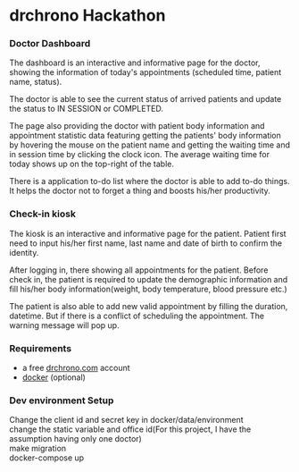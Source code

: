 # drchrono Hackathon

### Doctor Dashboard
The dashboard is an interactive and informative page for the doctor, 
showing the information of today's appointments (scheduled time, patient name, status).  
  
The doctor is able to see the current status of arrived patients and update the status to IN SESSION or COMPLETED.  
  
The page also providing the doctor with patient body information and appointment statistic data featuring getting the patients' body information by hovering the mouse on the 
patient name and getting the waiting time and in session time by clicking the clock icon. The average waiting time 
for today shows up on the top-right of the table.  
  
There is a application to-do list where the doctor is able to add to-do things. It helps the doctor not to forget a thing and boosts his/her
productivity.
  





### Check-in kiosk
The kiosk is an interactive and informative page for the patient.
Patient first need to input his/her first name, last name and date of birth to confirm the identity.  
  
After logging in, there showing all appointments for the patient. Before check in, the patient is required to
update the demographic information and fill his/her body information(weight, body temperature, blood pressure etc.)
  
The patient is also able to add new valid appointment by filling the duration, datetime. But if there is 
a conflict of scheduling the appointment. The warning message will pop up.




### Requirements
- a free [drchrono.com](https://www.drchrono.com/sign-up/) account
- [docker](https://www.docker.com/community-edition) (optional)

### Dev environment Setup
Change the client id and secret key in docker/data/environment  
change the static variable and office id(For this project, I have the assumption having only one doctor)  
make migration  
docker-compose up

